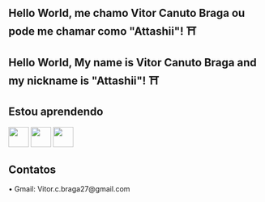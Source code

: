 ## Hello World, me chamo Vitor Canuto Braga ou pode me chamar como "Attashii"! ⛩️
## Hello World, My name is Vitor Canuto Braga and my nickname is "Attashii"! ⛩️

## Estou aprendendo

<img loading="lazy" src="https://cdn.jsdelivr.net/gh/devicons/devicon/icons/java/java-original.svg" width="40" height="40"/> <img loading="lazy" src="https://cdn.jsdelivr.net/gh/devicons/devicon@latest/icons/python/python-original.svg" width="40" height="40"/> <img loading="lazy" src="https://cdn.jsdelivr.net/gh/devicons/devicon@latest/icons/mysql/mysql-original.svg" width="40" height="40"/>

## Contatos

<div>
  • Gmail: Vitor.c.braga27@gmail.com
</div>




